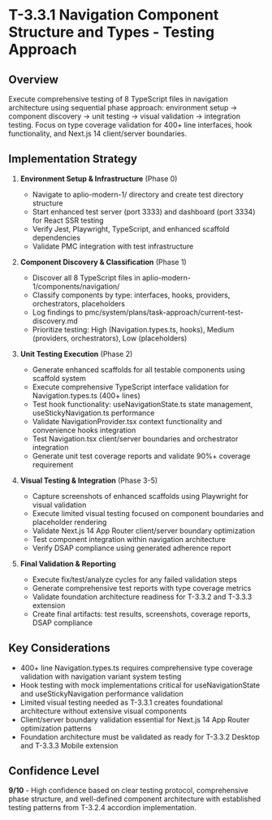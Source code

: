 # T-3.3.1 Navigation Component Structure and Types - Testing Approach

## Overview
Execute comprehensive testing of 8 TypeScript files in navigation architecture using sequential phase approach: environment setup → component discovery → unit testing → visual validation → integration testing. Focus on type coverage validation for 400+ line interfaces, hook functionality, and Next.js 14 client/server boundaries.

## Implementation Strategy

1. **Environment Setup & Infrastructure** (Phase 0)
   - Navigate to aplio-modern-1/ directory and create test directory structure
   - Start enhanced test server (port 3333) and dashboard (port 3334) for React SSR testing
   - Verify Jest, Playwright, TypeScript, and enhanced scaffold dependencies
   - Validate PMC integration with test infrastructure

2. **Component Discovery & Classification** (Phase 1)
   - Discover all 8 TypeScript files in aplio-modern-1/components/navigation/
   - Classify components by type: interfaces, hooks, providers, orchestrators, placeholders
   - Log findings to pmc/system/plans/task-approach/current-test-discovery.md
   - Prioritize testing: High (Navigation.types.ts, hooks), Medium (providers, orchestrators), Low (placeholders)

3. **Unit Testing Execution** (Phase 2)
   - Generate enhanced scaffolds for all testable components using scaffold system
   - Execute comprehensive TypeScript interface validation for Navigation.types.ts (400+ lines)
   - Test hook functionality: useNavigationState.ts state management, useStickyNavigation.ts performance
   - Validate NavigationProvider.tsx context functionality and convenience hooks integration
   - Test Navigation.tsx client/server boundaries and orchestrator integration
   - Generate unit test coverage reports and validate 90%+ coverage requirement

4. **Visual Testing & Integration** (Phase 3-5)
   - Capture screenshots of enhanced scaffolds using Playwright for visual validation
   - Execute limited visual testing focused on component boundaries and placeholder rendering
   - Validate Next.js 14 App Router client/server boundary optimization
   - Test component integration within navigation architecture
   - Verify DSAP compliance using generated adherence report

5. **Final Validation & Reporting**
   - Execute fix/test/analyze cycles for any failed validation steps
   - Generate comprehensive test reports with type coverage metrics
   - Validate foundation architecture readiness for T-3.3.2 and T-3.3.3 extension
   - Create final artifacts: test results, screenshots, coverage reports, DSAP compliance

## Key Considerations
- 400+ line Navigation.types.ts requires comprehensive type coverage validation with navigation variant system testing
- Hook testing with mock implementations critical for useNavigationState and useStickyNavigation performance validation
- Limited visual testing needed as T-3.3.1 creates foundational architecture without extensive visual components
- Client/server boundary validation essential for Next.js 14 App Router optimization patterns
- Foundation architecture must be validated as ready for T-3.3.2 Desktop and T-3.3.3 Mobile extension

## Confidence Level
**9/10** - High confidence based on clear testing protocol, comprehensive phase structure, and well-defined component architecture with established testing patterns from T-3.2.4 accordion implementation.